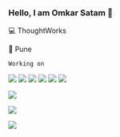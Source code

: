 ### Hello, I am Omkar Satam 👋


💻 ThoughtWorks

📍 Pune

``Working on``

![](https://img.shields.io/badge/Java-ED8B00?style=for-the-badge&logo=java&logoColor=white)
![](https://img.shields.io/badge/JavaScript-323330?style=for-the-badge&logo=javascript&logoColor=F7DF1E)
![](https://img.shields.io/badge/TypeScript-007ACC?style=for-the-badge&logo=typescript&logoColor=white)
![](https://img.shields.io/badge/Docker-2CA5E0?style=for-the-badge&logo=docker&logoColor=white)
![](https://img.shields.io/badge/gradle-02303A?style=for-the-badge&logo=gradle&logoColor=white)
![](https://img.shields.io/badge/Nginx-009639?style=for-the-badge&logo=nginx&logoColor=white)

![](https://github-readme-stats.vercel.app/api/top-langs/?username=omkaras&hide_border=false&include_all_commits=true&count_private=true&layout=compact)

![](https://github-readme-stats.vercel.app/api?username=omkaras&show_icons=true&theme=synthwave)

![](https://github-profile-trophy.vercel.app/?username=omkaras&no-frame=true&no-bg=false&margin-w=4)
<!--


**omkaras/omkaras** is a ✨ _special_ ✨ repository because its `README.md` (this file) appears on your GitHub profile.

Here are some ideas to get you started:

- 🔭 I’m currently working on ...
- 🌱 I’m currently learning ...
- 👯 I’m looking to collaborate on ...
- 🤔 I’m looking for help with ...
- 💬 Ask me about ...
- 📫 How to reach me: ...
- 😄 Pronouns: ...
- ⚡ Fun fact: ...
-->
